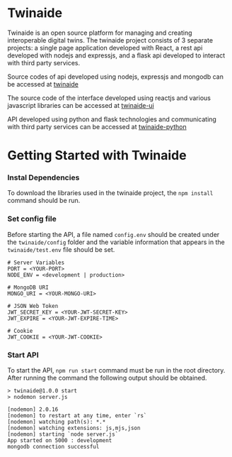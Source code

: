 # Twinaide

Twinaide is an open source platform for managing and creating interoperable digital twins. The twinaide project consists of 3 separate projects: a single page application developed with React, a rest api developed with nodejs and expressjs, and a flask api developed to interact with third party services.

Source codes of api developed using nodejs, expressjs and mongodb can be accessed at [twinaide](https://github.com/suatbayir1/twinaide)

The source code of the interface developed using reactjs and various javascript libraries can be accessed at [twinaide-ui](https://github.com/suatbayir1/twinaide-ui)

API developed using python and flask technologies and communicating with third party services can be accessed at [twinaide-python](https://github.com/suatbayir1/twinaide-python)

# Getting Started with Twinaide

### Instal Dependencies

To download the libraries used in the twinaide project, the `npm install` command should be run.

### Set config file
Before starting the API, a file named `config.env` should be created under the `twinaide/config` folder and the variable information that appears in the `twinaide/test.env` file should be set.

```
# Server Variables
PORT = <YOUR-PORT>
NODE_ENV = <development | production>

# MongoDB URI
MONGO_URI = <YOUR-MONGO-URI>

# JSON Web Token
JWT_SECRET_KEY = <YOUR-JWT-SECRET-KEY>
JWT_EXPIRE = <YOUR-JWT-EXPIRE-TIME>

# Cookie
JWT_COOKIE = <YOUR-JWT-COOKIE>
```

### Start API

To start the API, `npm run start` command must be run in the root directory. After running the command the following output should be obtained.

```
> twinaide@1.0.0 start
> nodemon server.js

[nodemon] 2.0.16
[nodemon] to restart at any time, enter `rs`
[nodemon] watching path(s): *.*
[nodemon] watching extensions: js,mjs,json
[nodemon] starting `node server.js`
App started on 5000 : development
mongodb connection successful
```